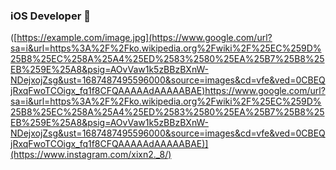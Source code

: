 ### iOS Developer 👋
([https://example.com/image.jpg](https://www.google.com/url?sa=i&url=https%3A%2F%2Fko.wikipedia.org%2Fwiki%2F%25EC%259D%25B8%25EC%258A%25A4%25ED%2583%2580%25EA%25B7%25B8%25EB%259E%25A8&psig=AOvVaw1k5zBBzBXnW-NDejxojZsg&ust=1687487495596000&source=images&cd=vfe&ved=0CBEQjRxqFwoTCOigx_fq1f8CFQAAAAAdAAAAABAE)https://www.google.com/url?sa=i&url=https%3A%2F%2Fko.wikipedia.org%2Fwiki%2F%25EC%259D%25B8%25EC%258A%25A4%25ED%2583%2580%25EA%25B7%25B8%25EB%259E%25A8&psig=AOvVaw1k5zBBzBXnW-NDejxojZsg&ust=1687487495596000&source=images&cd=vfe&ved=0CBEQjRxqFwoTCOigx_fq1f8CFQAAAAAdAAAAABAE)](https://www.instagram.com/xixn2._8/)
